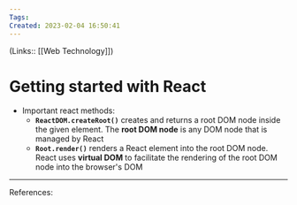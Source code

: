 ```yaml
---
Tags: 
Created: 2023-02-04 16:50:41
---
```

(Links:: [[Web Technology]])
# Getting started with React
- Important react methods:
	- **`ReactDOM.createRoot()`** creates and returns a root DOM node inside the given element. The **root DOM node** is any DOM node that is managed by React
	- **`Root.render()`** renders a React element into the root DOM node. React uses **virtual DOM** to facilitate the rendering of the root DOM node into the browser's DOM

---
References: